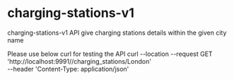 # charging-stations-v1
charging-stations-v1 API  give charging stations details within the given city name

Please use below curl for testing the API
curl --location --request GET 'http://localhost:9991//charging_stations/London' \
--header 'Content-Type: application/json'
